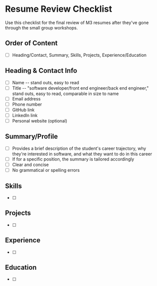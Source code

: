 # Resume Review Checklist

Use this checklist for the final review of M3 resumes after they've gone through the small group workshops.

## Order of Content
- [ ] Heading/Contact, Summary, Skills, Projects, Experience/Education

## Heading & Contact Info
- [ ] Name -- stand outs, easy to read
- [ ] Title -- "software developer/front end engineer/back end engineer," stand outs, easy to read, comparable in size to name 
- [ ] Email address
- [ ] Phone number
- [ ] GitHub link
- [ ] LinkedIn link
- [ ] Personal website (optional)

## Summary/Profile
- [ ] Provides a brief description of the student's career trajectory, why they're interested in software, and what they want to do in this career
- [ ] If for a specific position, the summary is tailored accordingly
- [ ] Clear and concise
- [ ] No grammatical or spelling errors

## Skills
- [ ] 

## Projects
- [ ] 

## Experience
- [ ] 

## Education
- [ ] 
